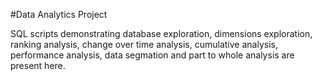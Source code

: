 #Data Analytics Project

SQL scripts demonstrating database exploration, dimensions exploration, ranking analysis, change over time analysis, cumulative analysis, performance analysis, data segmation and part to whole analysis are present here.

